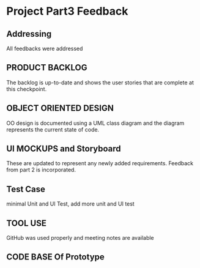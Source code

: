 # Project Part3 Feedback

## Addressing 

All feedbacks were addressed 

## PRODUCT BACKLOG

The backlog is up-to-date and shows the user stories that are complete at
this checkpoint.

## OBJECT ORIENTED DESIGN

OO design is documented using a UML class diagram and the diagram
represents the current state of code. 

## UI MOCKUPS and Storyboard

These are updated to
represent any newly added requirements. Feedback from part 2 is incorporated. 

## Test Case

minimal Unit and UI Test, add more unit and UI test 

## TOOL USE

GitHub was used properly and meeting notes
are available 

## CODE BASE Of Prototype

- Password character should be hidden
- when mood is saved, seems like it goes blank
- code fairly checks for errors, i notice a simple crash at login

## Code Documentation

- Not all classes starts with a comment
describing it's use. 

## Sprint Planning and Reviews

- sprint plan is present and includes who is working on each
feature at every stage 

## Demonstration

Demo was organized with all team
members present 

## Relative Quality

significant innovation
and creativity in the App UI 